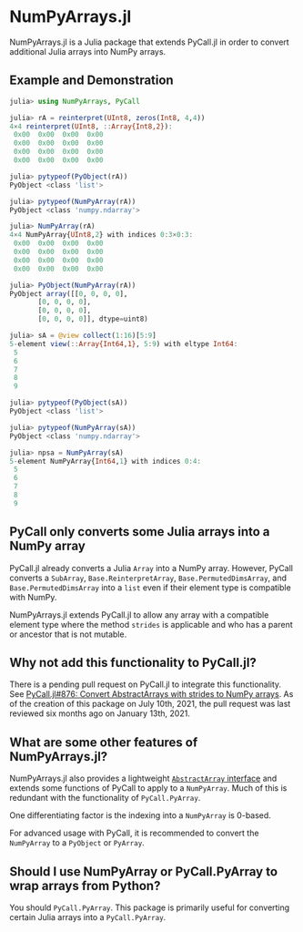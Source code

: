 # NumPyArrays.jl

NumPyArrays.jl is a Julia package that extends PyCall.jl in order to convert additional Julia arrays into NumPy arrays.

## Example and Demonstration

```julia
julia> using NumPyArrays, PyCall

julia> rA = reinterpret(UInt8, zeros(Int8, 4,4))
4×4 reinterpret(UInt8, ::Array{Int8,2}):
 0x00  0x00  0x00  0x00
 0x00  0x00  0x00  0x00
 0x00  0x00  0x00  0x00
 0x00  0x00  0x00  0x00

julia> pytypeof(PyObject(rA))
PyObject <class 'list'>

julia> pytypeof(NumPyArray(rA))
PyObject <class 'numpy.ndarray'>

julia> NumPyArray(rA)
4×4 NumPyArray{UInt8,2} with indices 0:3×0:3:
 0x00  0x00  0x00  0x00
 0x00  0x00  0x00  0x00
 0x00  0x00  0x00  0x00
 0x00  0x00  0x00  0x00

julia> PyObject(NumPyArray(rA))
PyObject array([[0, 0, 0, 0],
       [0, 0, 0, 0],
       [0, 0, 0, 0],
       [0, 0, 0, 0]], dtype=uint8)

julia> sA = @view collect(1:16)[5:9]
5-element view(::Array{Int64,1}, 5:9) with eltype Int64:
 5
 6
 7
 8
 9

julia> pytypeof(PyObject(sA))
PyObject <class 'list'>

julia> pytypeof(NumPyArray(sA))
PyObject <class 'numpy.ndarray'>

julia> npsa = NumPyArray(sA)
5-element NumPyArray{Int64,1} with indices 0:4:
 5
 6
 7
 8
 9
```

## PyCall only converts some Julia arrays into a NumPy array

PyCall.jl already converts a Julia `Array` into a NumPy array.
However, PyCall converts a `SubArray`, `Base.ReinterpretArray`,
`Base.PermutedDimsArray`, and `Base.PermutedDimsArray` into a `list`
even if their element type is compatible with NumPy.

NumPyArrays.jl extends PyCall.jl to allow any array with a compatible
element type where the method `strides` is applicable and who has a
parent or ancestor that is not mutable.

## Why not add this functionality to PyCall.jl?

There is a pending pull request on PyCall.jl to integrate this functionality.
See [PyCall.jl#876: Convert AbstractArrays with strides to NumPy arrays](https://github.com/JuliaPy/PyCall.jl/pull/876).
As of the creation of this package on July 10th, 2021, the pull request was last reviewed six months ago on January 13th, 2021.

## What are some other features of NumPyArrays.jl?

NumPyArrays.jl also provides a lightweight [`AbstractArray` interface](https://docs.julialang.org/en/v1/manual/interfaces/#man-interface-array)
and extends some functions of PyCall to apply to a `NumPyArray`. Much of this is redundant with the functionality of `PyCall.PyArray`.

One differentiating factor is the indexing into a `NumPyArray` is 0-based.

For advanced usage with PyCall, it is recommended to convert the `NumPyArray` to a `PyObject` or `PyArray`.

## Should I use NumPyArray or PyCall.PyArray to wrap arrays from Python?

You should `PyCall.PyArray`. This package is primarily useful for converting certain Julia arrays into a `PyCall.PyArray`.